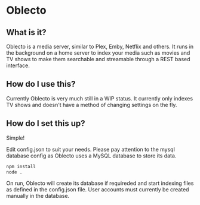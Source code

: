 # Oblecto
## What is it?
Oblecto is a media server, similar to Plex, Emby, Netflix and others. It runs in the background on a home server to index your media such as movies and TV shows to make them searchable and streamable through a REST based interface.

## How do I use this?
Currently Oblecto is very much still in a WIP status. It currently only indexes TV shows and doesn't have a method of changing settings on the fly.

## How do I set this up?
Simple!

Edit config.json to suit your needs. Please pay attention to the mysql database config as Oblecto uses a MySQL database to store its data.

```bash
npm install
node .
```

On run, Oblecto will create its database if requireded and start indexing files as defined in the config.json file.
User accounts must currently be created manually in the database.
